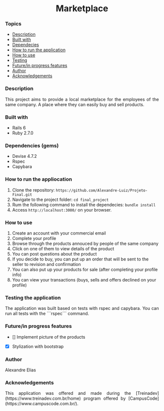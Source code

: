 <h1 align="center"> Marketplace </h1>

### Topics
- [Description](#description)
- [Built with](#built-with)
- [Dependecies](#dependecies)
- [How to run the application](#how-to-run-the-application)
- [How to use](#how-to-use)
- [Testing](#testing)
- [Future/in progress features](#Future/in-progress-features)
- [Author](#author)
- [Acknowledgements](#Acknowledgements)

### Description

<p align="justify"> This project aims to provide a local marketplace for the employees of the same company. A place where they can easily buy and sell products. </p>

### Built with

- Rails 6
- Ruby 2.7.0

### Dependencies (gems)

- Devise 4.7.2
- Rspec
- Capybara

### How to run the appliocation

1. Clone the repository: ```https://github.com/Alexandre-Luiz/Projeto-Final.git```
2. Navigate to the project folder: ```cd final_project```
3. Rum the following command to install the dependecies:  ```bundle install```
4. Access ```http://localhost:3000/``` on your browser.

### How to use

1. Create an account with your commercial email
2. Complete your profile
3. Browse through the products annouced by people of the same company
5. Click on one of them to view details of the product
6. You can post questions about the product
7. If you decide to buy, you can put up an order that will be sent to the seller to revision and confirmation
8. You can also put up your products for sale (after completing your profile info)
9. You can view your transactions (buys, sells and offers declined on your profile)

### Testing the application

<p align="justify"> The application was built based on tests with rspec and capybara. You can run all tests with the ```rspec``` command. </p>

### Future/in progress features

- [] Implement picture of the products
- [x] Stylization with bootstrap

### Author

<p align="justify"> Alexandre Elias </p>

### Acknowledgements

<p align="justify"> This application was offered and made during the [Treinadev](https://www.treinadev.com.br/home) program offered by [CampusCode](https://www.campuscode.com.br/). </p>
